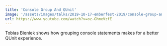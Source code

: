 ```yaml
---
title: 'Console Group And QUnit'
image: '/assets/images/talks/2019-10-17-emberfest-2019/console-group-and-qunit.jpg'
url: https://www.youtube.com/watch?v=oz-GhmeVzfE
---
```


Tobias Bieniek shows how grouping console statements makes for a better QUnit
experience.

